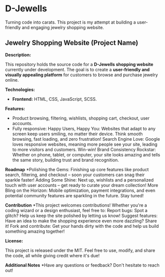 # D-Jewells
Turning code into carats. This project is my attempt at building a user-friendly and engaging jewelry shopping website.
## Jewelry Shopping Website (Project Name)

**Description:**

This repository holds the source code for a **D-Jewells shopping website** currently under development. The goal is to create a **user-friendly and visually appealing platform** for customers to browse and purchase jewelry online.

**Technologies:**

* **Frontend:** HTML, CSS, JavaScript, SCSS.

**Features:**

* Product browsing, filtering, wishlists, shopping cart, checkout, user accounts.
* Fully responsive:
Happy Users, Happy You: Websites that adapt to any screen keep users smiling, no matter their device. Think smooth browsing, fast loading, and zero frustration!
Search Engine Love: Google loves responsive websites, meaning more people see your site, leading to more visitors and customers. Win-win!
Brand Consistency Rockstar: Whether on phone, tablet, or computer, your site looks amazing and tells the same story, building trust and brand recognition. 

**Roadmap**
*Polishing the Gems: Finishing up core features like product search, filtering, and checkout – soon your customers can snag their sparkle faster!
Adding Some Shine: Next up, wishlists and a personalized touch with user accounts – get ready to curate your dream collection!
More Bling on the Horizon: Mobile optimization, payment integrations, and even potential community features are sparkling in the future. Stay tuned!

**Contribution**
*This project welcomes contributions! Whether you're a coding wizard or a design enthusiast, feel free to:
Report bugs: Spot a glitch? Help us keep the site polished by letting us know!
Suggest features: Have an idea to make the shopping experience even more dazzling? Share it!
Fork and contribute: Get your hands dirty with the code and help us build something amazing together!

**License:**

This project is released under the MIT. Feel free to use, modify, and share the code, all while giving credit where it's due!

**Additional Notes**
*Have any questions or feedback? Don't hesitate to reach out!



